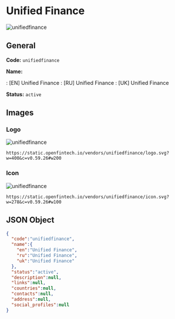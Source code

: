 
# Unified Finance 
![unifiedfinance](https://static.openfintech.io/vendors/unifiedfinance/logo.svg?w=400&c=v0.59.26#w200)  

## General 
 
**Code:** `unifiedfinance` 
 
**Name:** 
 
:	[EN] Unified Finance 
:	[RU] Unified Finance 
:	[UK] Unified Finance 
 
**Status:** `active` 
 

## Images 

### Logo 
 
![unifiedfinance](https://static.openfintech.io/vendors/unifiedfinance/logo.svg?w=400&c=v0.59.26#w200)  

```
https://static.openfintech.io/vendors/unifiedfinance/logo.svg?w=400&c=v0.59.26#w200
```  

### Icon 
 
![unifiedfinance](https://static.openfintech.io/vendors/unifiedfinance/icon.svg?w=278&c=v0.59.26#w100)  

```
https://static.openfintech.io/vendors/unifiedfinance/icon.svg?w=278&c=v0.59.26#w100
```  

## JSON Object 

```json
{
  "code":"unifiedfinance",
  "name":{
    "en":"Unified Finance",
    "ru":"Unified Finance",
    "uk":"Unified Finance"
  },
  "status":"active",
  "description":null,
  "links":null,
  "countries":null,
  "contacts":null,
  "address":null,
  "social_profiles":null
}
```  
